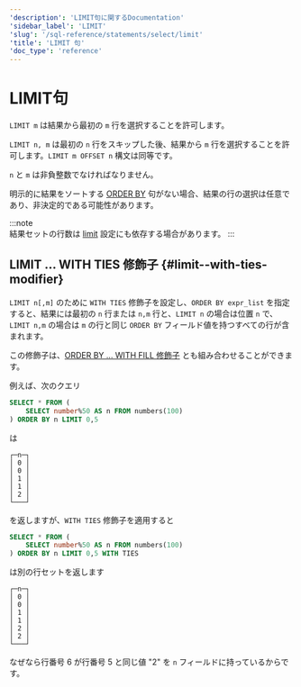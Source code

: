 ```yaml
---
'description': 'LIMIT句に関するDocumentation'
'sidebar_label': 'LIMIT'
'slug': '/sql-reference/statements/select/limit'
'title': 'LIMIT 句'
'doc_type': 'reference'
---
```



# LIMIT句

`LIMIT m` は結果から最初の `m` 行を選択することを許可します。

`LIMIT n, m` は最初の `n` 行をスキップした後、結果から `m` 行を選択することを許可します。`LIMIT m OFFSET n` 構文は同等です。

`n` と `m` は非負整数でなければなりません。

明示的に結果をソートする [ORDER BY](../../../sql-reference/statements/select/order-by.md) 句がない場合、結果の行の選択は任意であり、非決定的である可能性があります。

:::note    
結果セットの行数は [limit](../../../operations/settings/settings.md#limit) 設定にも依存する場合があります。
:::

## LIMIT ... WITH TIES 修飾子 {#limit--with-ties-modifier}

`LIMIT n[,m]` のために `WITH TIES` 修飾子を設定し、`ORDER BY expr_list` を指定すると、結果には最初の `n` 行または `n,m` 行と、`LIMIT n` の場合は位置 `n` で、`LIMIT n,m` の場合は `m` の行と同じ `ORDER BY` フィールド値を持つすべての行が含まれます。

この修飾子は、[ORDER BY ... WITH FILL 修飾子](/sql-reference/statements/select/order-by#order-by-expr-with-fill-modifier) とも組み合わせることができます。

例えば、次のクエリ

```sql
SELECT * FROM (
    SELECT number%50 AS n FROM numbers(100)
) ORDER BY n LIMIT 0,5
```

は

```text
┌─n─┐
│ 0 │
│ 0 │
│ 1 │
│ 1 │
│ 2 │
└───┘
```

を返しますが、`WITH TIES` 修飾子を適用すると

```sql
SELECT * FROM (
    SELECT number%50 AS n FROM numbers(100)
) ORDER BY n LIMIT 0,5 WITH TIES
```

は別の行セットを返します

```text
┌─n─┐
│ 0 │
│ 0 │
│ 1 │
│ 1 │
│ 2 │
│ 2 │
└───┘
```

なぜなら行番号 6 が行番号 5 と同じ値 "2" を `n` フィールドに持っているからです。
